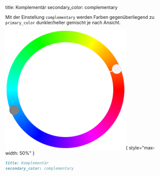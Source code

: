 title: Komplementär
secondary_color: complementary

Mit der Einstellung `complementary` werden Farben gegenüberliegend zu `primary_color` dunkler/heller gemischt je nach Ansicht.

![](../../../img/sc_complementary.svg){ style="max-width: 50%" }

```markdown
title: Komplementär
secondary_color: complementary
```
